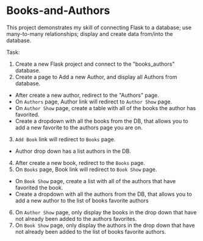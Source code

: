 # Books-and-Authors

This project demonstrates my skill of connecting Flask to a database; use many-to-many relationships; display and create data from/into the database. 

Task: 
1. Create a new Flask project and connect to the "books_authors" database. 
2. Create a page to Add a new Author, and display all Authors from database. 
  - After create a new author, redirect to the "Authors" page.
  - On `Authors` page, Author link will redirect to `Author Show` page.
  - On `Author Show` page, create a table with all of the books the author has favorited.
  - Create a dropdown with all the books from the DB, that allows you to add a new favorite to the authors page you are on.
3. `Add Book` link will redirect to `Books` page.
  - Author drop down has a list authors in the DB.
4. After create a new book, redirect to the `Books` page.
5. On `Books` page, Book link will redirect to `Book Show` page.
  - On `Book Show` page, create a list with all of the authors that have favorited the book.
  - Create a dropdown with all the authors from the DB, that allows you to add a new author to the list of books favorite authors
6. On `Author Show` page, only display the books in the drop down that have not already been added to the authors favorites.
7. On `Book Show` page, only display the authors in the drop down that have not already been added to the list of books favorite authors.
